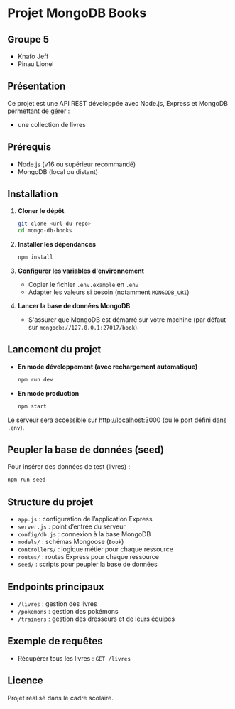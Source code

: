 # Projet MongoDB Books

## Groupe 5

- Knafo Jeff
- Pinau Lionel

## Présentation

Ce projet est une API REST développée avec Node.js, Express et MongoDB permettant de gérer :
- une collection de livres
## Prérequis

- Node.js (v16 ou supérieur recommandé)
- MongoDB (local ou distant)

## Installation

1. **Cloner le dépôt**
   ```sh
   git clone <url-du-repo>
   cd mongo-db-books
   ```

2. **Installer les dépendances**
   ```sh
   npm install
   ```

3. **Configurer les variables d'environnement**
   - Copier le fichier `.env.example` en `.env`
   - Adapter les valeurs si besoin (notamment `MONGODB_URI`)

4. **Lancer la base de données MongoDB**
   - S'assurer que MongoDB est démarré sur votre machine (par défaut sur `mongodb://127.0.0.1:27017/book`).

## Lancement du projet

- **En mode développement (avec rechargement automatique)**
  ```sh
  npm run dev
  ```

- **En mode production**
  ```sh
  npm start
  ```

Le serveur sera accessible sur [http://localhost:3000](http://localhost:3000) (ou le port défini dans `.env`).

## Peupler la base de données (seed)

Pour insérer des données de test (livres) :
```sh
npm run seed
```

## Structure du projet

- `app.js` : configuration de l’application Express
- `server.js` : point d’entrée du serveur
- `config/db.js` : connexion à la base MongoDB
- `models/` : schémas Mongoose (`Book`)
- `controllers/` : logique métier pour chaque ressource
- `routes/` : routes Express pour chaque ressource
- `seed/` : scripts pour peupler la base de données

## Endpoints principaux

- `/livres` : gestion des livres
- `/pokemons` : gestion des pokémons
- `/trainers` : gestion des dresseurs et de leurs équipes

## Exemple de requêtes

- Récupérer tous les livres : `GET /livres`
## Licence

Projet réalisé dans le cadre scolaire.
